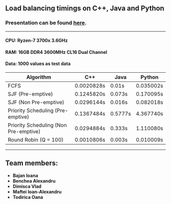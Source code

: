 ## Load balancing timings on C++, Java and Python

### Presentation can be found [here](presentation/).

---

#### CPU: Ryzen-7 3700x 3.6GHz
#### RAM: 16GB DDR4 3600MHz CL16 Dual Channel
#### Data: 1000 values as test data

|Algorithm  	| C++         	| Java    	| Python    	|
|---------------------------------------	|------------	|---------	|-----------	|
| FCFS                                  	| 0.0020828s 	| 0.01s   	| 0.035002s 	|
| SJF (Pre-emptive)                     	| 0.1245820s 	| 0.073s  	| 0.170095s 	|
| SJF (Non Pre-emptive)                 	| 0.0296144s 	| 0.016s  	| 0.082018s 	|
| Priority Scheduling (Pre-emptive)     	| 0.1367484s 	| 0.5777s 	| 4.367740s 	|
| Priority Scheduling (Non Pre-emptive) 	| 0.0294884s 	| 0.333s  	| 1.110080s 	|
| Round Robin (Q = 100)                 	| 0.0010806s 	| 0.003s  	| 0.010009s 	|



---

## Team members: 

* **Bajan Ioana** 
* **Benchea Alexandru**
* **Dimisca Vlad**
* **Maftei Ioan-Alexandru**
* **Todirica Oana**

